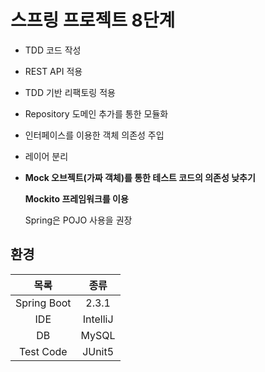 # 스프링 프로젝트 8단계

+ TDD 코드 작성

+ REST API 적용

+ TDD 기반 리팩토링 적용

+ Repository 도메인 추가를 통한 모듈화

+ 인터페이스를 이용한 객체 의존성 주입

+ 레이어 분리
  
+ **Mock 오브젝트(가짜 객체)를 통한 테스트 코드의 의존성 낮추기**
  
  **Mockito 프레임워크를 이용**
  
  
  
  Spring은 POJO 사용을 권장
  
  



## 환경

|    목록     |   종류   |
| :---------: | :------: |
| Spring Boot |  2.3.1   |
|     IDE     | IntelliJ |
|     DB      |  MySQL   |
|  Test Code  |  JUnit5  |

